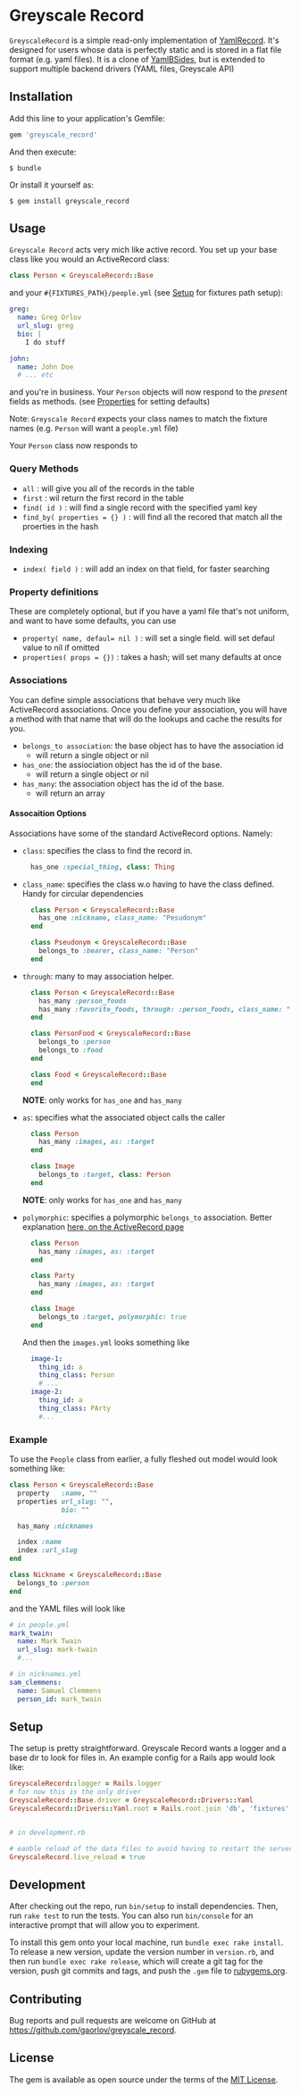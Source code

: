 # Greyscale Record

`GreyscaleRecord` is a simple read-only implementation of [YamlRecord](https://github.com/nicotaing/yaml_record). It's designed for users whose data is perfectly static and is stored in a flat file format (e.g. yaml files). It is a clone of [YamlBSides](https://github.com/gaorlov/yaml_b_sides), but is extended to support multiple backend drivers (YAML files, Greyscale API)

## Installation

Add this line to your application's Gemfile:

```ruby
gem 'greyscale_record'
```

And then execute:

    $ bundle

Or install it yourself as:

    $ gem install greyscale_record

## Usage

`Greyscale Record` acts very mich like active record. You set up your base class like you would an ActiveRecord class:

```ruby
class Person < GreyscaleRecord::Base
```

and your `#{FIXTURES_PATH}/people.yml` (see [Setup](#setup) for fixtures path setup):

```yml
greg:
  name: Greg Orlov
  url_slug: greg
  bio: |
    I do stuff

john:
  name: John Doe
  # ... etc
```

and you're in business. Your `Person` objects will now respond to the *present* fields as methods. (see [Properties](#property-definitions) for setting defaults)

Note: `Greyscale Record` expects your class names to match the fixture names (e.g. `Person` will want a `people.yml` file)

Your `Person` class now responds to 

### Query Methods

* `all` : will give you all of the records in the table
* `first` : wil return the first record in the table
* `find( id )` : will find a single record with the specified yaml key
* `find_by( properties = {} )` : will find all the recored that match all the proerties in the hash

### Indexing

* `index( field )` : will add an index on that field, for faster searching

### Property definitions

These are completely optional, but if you have a yaml file that's not uniform, and want to have some defaults, you can use

* `property( name, defaul= nil )` : will set a single field. will set defaul value to nil if omitted
* `properties( props = {})` : takes a hash; will set many defaults at once

### Associations

You can define simple associations that behave very much like ActiveRecord associations. Once you define your association, you will have a method with that name that will do the lookups and cache the results for you.

* `belongs_to association`: the base object has to have the association id
  * will return a single object or nil
* `has_one`: the assiociation object has the id of the base. 
  * will return a single object or nil
* `has_many`: the association object has the id of the base.
  * will return an array

#### Assocaition Options

Associations have some of the standard ActiveRecord options. Namely:
* `class`: specifies the class to find the record in.
  
  ```ruby
    has_one :special_thing, class: Thing
  ```

* `class_name`: specifies the class w.o having to have the class defined. Handy for circular dependencies
  
  ```ruby
    class Person < GreyscaleRecord::Base
      has_one :nickname, class_name: "Pesudonym"
    end

    class Pseudonym < GreyscaleRecord::Base
      belongs_to :bearer, class_name: "Person"
    end
  ```

* `through`: many to may association helper. 
  
  ```ruby
    class Person < GreyscaleRecord::Base
      has_many :person_foods
      has_many :favorite_foods, through: :person_foods, class_name: "Food"
    end

    class PersonFood < GreyscaleRecord::Base
      belongs_to :person
      belongs_to :food
    end

    class Food < GreyscaleRecord::Base
    end
  ```
  
  __NOTE__: only works for `has_one` and `has_many`

* `as`: specifies what the associated object calls the caller
  ```ruby
    class Person
      has_many :images, as: :target
    end

    class Image
      belongs_to :target, class: Person
    end
  ```
  __NOTE__: only works for `has_one` and `has_many`

* `polymorphic`: specifies a polymorphic `belongs_to` association. Better explanation [here, on the ActiveRecord page](http://guides.rubyonrails.org/association_basics.html#polymorphic-associations)
  ```ruby
    class Person
      has_many :images, as: :target
    end

    class Party
      has_many :images, as: :target
    end

    class Image
      belongs_to :target, polymorphic: true
    end
  ```
  And then the `images.yml` looks something like
  ```yml
    image-1:
      thing_id: a
      thing_class: Person
      # ...
    image-2:
      thing_id: a
      thing_class: PArty
      #...
  ```

### Example

To use the `People` class from earlier, a fully fleshed out model would look something like:

```ruby
class Person < GreyscaleRecord::Base
  property   :name, ""
  properties url_slug: "",
             bio: ""

  has_many :nicknames

  index :name
  index :url_slug
end

class Nickname < GreyscaleRecord::Base
  belongs_to :person
end

```

and the YAML files will look like

```yml
# in people.yml
mark_twain:
  name: Mark Twain
  url_slug: mark-twain
  #...

# in nicknames.yml
sam_clemmens:
  name: Samuel Clemmens
  person_id: mark_twain
```


## Setup

The setup is pretty straightforward. Greyscale Record wants a logger and a base dir to look for files in. An example config for a Rails app would look like:

```ruby
GreyscaleRecord::logger = Rails.logger
# for now this is the only driver
GreyscaleRecord::Base.driver = GreyscaleRecord::Drivers::Yaml
GreyscaleRecord::Drivers::Yaml.root = Rails.root.join 'db', 'fixtures'


# in development.rb

# eanble reload of the data files to avoid having to restart the server for every change
GreyscaleRecord.live_reload = true
```

## Development

After checking out the repo, run `bin/setup` to install dependencies. Then, run `rake test` to run the tests. You can also run `bin/console` for an interactive prompt that will allow you to experiment.

To install this gem onto your local machine, run `bundle exec rake install`. To release a new version, update the version number in `version.rb`, and then run `bundle exec rake release`, which will create a git tag for the version, push git commits and tags, and push the `.gem` file to [rubygems.org](https://rubygems.org).

## Contributing

Bug reports and pull requests are welcome on GitHub at https://github.com/gaorlov/greyscale_record.


## License

The gem is available as open source under the terms of the [MIT License](http://opensource.org/licenses/MIT).

